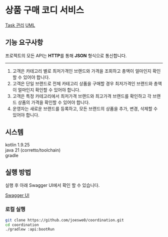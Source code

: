 # 상품 구매 코디 서비스
[Task 관리](./task.md)
[UML](./uml.mermaid)
## 기능 요구사항

프로젝트의 모든 API는 **HTTP**를 통해 **JSON** 형식으로 통신합니다.

--- 
1. 고객은 카테고리 별로 최저가격인 브랜드와 가격을 조회하고 총액이 얼마인지 확인할 수 있어야 합니다.
2. 고객은 단일 브랜드로 전체 카테고리 상품을 구매할 경우 최저가격인 브랜드와 총액이 얼마인지 확인할 수 있어야 합니다.
3. 고객은 특정 카테고리에서 최저가격 브랜드와 최고가격 브랜드를 확인하고 각 브랜드 상품의 가격을 확인할 수 있어야 합니다.
4. 운영자는 새로운 브랜드를 등록하고, 모든 브랜드의 상품을 추가, 변경, 삭제할 수 있어야 합니다.

## 시스템
kotlin 1.9.25  
java 21 (corretto/toolchain)  
gradle  

## 실행 방법

실행 후 아래 Swagger UI에서 확인 할 수 있습니다.

[Swagger UI](http://localhost:8080/swagger-ui/index.html)

### 로컬 실행 
```bash
git clone https://github.com/joeswe0/coordination.git
cd coordination
./gradlew :api:bootRun
```
